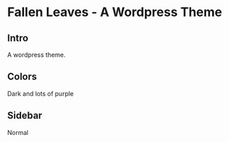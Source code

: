 # Fallen Leaves - A Wordpress Theme

## Intro
A wordpress theme.

## Colors
Dark and lots of purple

## Sidebar
Normal